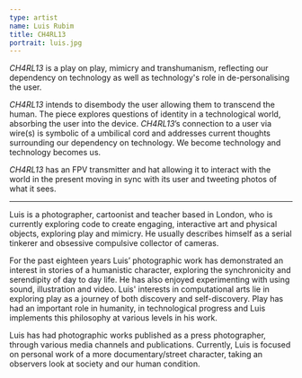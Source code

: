 ```yaml
---
type: artist
name: Luis Rubim
title: CH4RL13
portrait: luis.jpg
---
```


*CH4RL13* is a play on play, mimicry and transhumanism, reflecting our dependency on technology as well as technology's role in de-personalising the user.

*CH4RL13* intends to disembody the user allowing them to transcend the human. The piece explores questions of identity in a technological world, absorbing the user into the device. *CH4RL13*’s connection to a user via wire(s) is symbolic of a umbilical cord and addresses current thoughts surrounding our dependency on technology. We become technology and technology becomes us.

*CH4RL13* has an FPV transmitter and hat allowing it to interact with the world in the present moving in sync with its user and tweeting photos of what it sees.

---

Luis is a photographer, cartoonist and teacher based in London, who is currently exploring code to create engaging, interactive art and physical objects, exploring play and mimicry. He usually describes himself as a serial tinkerer and obsessive compulsive collector of cameras.

For the past eighteen years Luis’ photographic work has demonstrated an interest in stories of a humanistic character, exploring the synchronicity and serendipity of day to day life. He has also enjoyed experimenting with using sound, illustration and video. Luis' interests in computational arts lie in exploring play as a journey of both discovery and self-discovery. Play has had an important role in humanity, in technological progress and Luis implements this philosophy at various levels in his work.

Luis has had photographic works published as a press photographer, through various media channels and publications. Currently, Luis is focused on personal work of a more documentary/street character, taking an observers look at society and our human condition.
